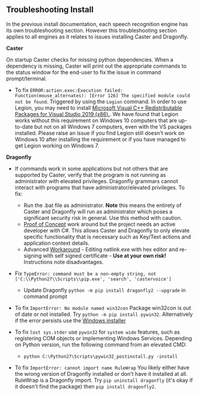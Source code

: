 ## Troubleshooting Install

In the previous install documentation, each speech recognition engine has its own troubleshooting section. However this troubleshooting section applies to all engines as it relates to issues installing Caster and Dragonfly.

**Caster**

On startup Caster checks for missing python dependencies.  When a dependency is missing, Caster will print out the appropriate commands to the status window for the end-user to fix the issue in command prompt/terminal.

- To fix `ERROR:action.exec:Execution failed: Function(mouse_alternates): [Error 126] The specified module could not be found`. Triggered by using the `Legion` command.
  In order to use Legion, you may need to install [Microsoft Visual C++ Redistributable Packages for Visual Studio 2019 (x86).](https://support.microsoft.com/en-nz/help/2977003/the-latest-supported-visual-c-downloads). We have found that Legion works without this requirement on Windows 10 computers that are up-to-date but not on all Windows 7 computers, even with the VS packages installed. Please raise an issue if you find Legion still doesn't work on Windows 10 after installing the requirement or if you have managed to get Legion working on Windows 7.

**Dragonfly**

- If commands work in some applications but not others that are supported by Caster, verify that the program is not running as administrator with elevated privileges. Dragonfly grammars cannot interact with programs that have administrator/elevated privileges. To fix:
  - Run the .bat file as administrator. **Note** this means the entirety of Caster and Dragonfly will run as administrator which poses a significant security risk in general. Use this method with caution.
  - [Proof of Concept](https://github.com/dictation-toolbox/dragonfly/issues/11) work around but the project needs an active developer with C#. This allows Caster and Dragonfly to only elevate specific functionality that is necessary such as Key/Text actions and application context details.
  - Advanced [Workaround](https://groups.google.com/d/msg/dragonflyspeech/2VrJKBI2mSo/R4zl6u2mBwAJ) - Editing natlink.exe with hex editor and re-signing with self signed certificate - **Use at your own risk!** Instructions note disadvantages.
- Fix `TypeError: command must be a non-empty string, not ['C:\\Python27\\Scripts\\pip.exe', 'search', 'castervoice']`
  
  - Update Dragonfly `python -m pip install dragonfly2 --upgrade` in command prompt
- To fix `ImportError: No module named win32con`
  Package win32con is out of date or not installed. Try `python -m pip install pywin32`.  Alternatively if the error persists use the [Windows installer](https://sourceforge.net/projects/pywin32/files/pywin32/Build%20221/pywin32-221.win32-py2.7.exe/download)
- To fix `lost sys.stder` use `pywin32` for `system wide` features, such as registering COM objects or implementing Windows Services. Depending on Python version, run the following command from an elevated CMD:
  
  - `python C:\Python27\Scripts\pywin32_postinstall.py -install`
- To fix `ImportError: cannot import name RuleWrap`
  You likely either have the wrong version of Dragonfly installed or don't have it installed at all.  RuleWrap is a Dragonfly import. Try `pip uninstall dragonfly` (it's okay if it doesn't find the package) then `pip install dragonfly2`.
